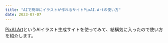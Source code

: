 ```yaml
---
title: "AIで簡単にイラストが作れるサイトPixAI.Artの使い方"
date: 2023-07-07
---
```

[PixAI.Art](https://pixai.art)というAIイラスト生成サイトを使ってみて、結構気に入ったので使い方を紹介します。
